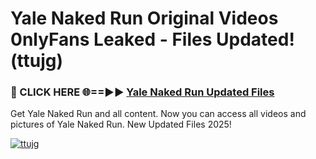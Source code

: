 # Yale Naked Run Original Videos 0nlyFans Leaked - Files Updated! (ttujg)

<h3>🔴 CLICK HERE 🌐==►► <a href="https://tinyurl.com/up5wt9bj" rel="nofollow">Yale Naked Run Updated Files</a></h3>

Get Yale Naked Run and all content. Now you can access all videos and pictures of Yale Naked Run. New Updated Files 2025!

[![ttujg](https://i.imgur.com/ABiUzMV.gif)](https://tinyurl.com/up5wt9bj)
